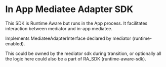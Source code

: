 # In App Mediatee Adapter SDK

This SDK is Runtime Aware but runs in the App process. It facilitates interaction between mediator
and in-app mediatee.

Implements MediateeAdapterInterface declared by mediator (runtime-enabled).

This could be owned by the mediator sdk during transition, or optionally all the logic here could
also be a part of RA_SDK (runtime-aware-sdk).
